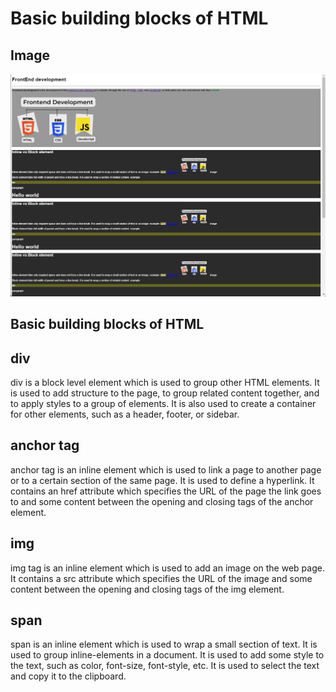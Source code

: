 # Basic building blocks of HTML

## Image
![front-end](./images/image.png)

## Basic building blocks of HTML
<div >
    <h2>div</h2>
    <p>div is a block level element which is used to group other HTML elements. It is used to add structure to the page, 
        to group related content together, and to apply styles to a group of elements. It is also used to create a 
        container for other elements, such as a header, footer, or sidebar.</p>
</div>
<div>
    <h2>anchor tag</h2>
    <p>anchor tag is an inline element which is used to link a page to another page or to a certain section of the same page. 
        It is used to define a hyperlink. It contains an href attribute which specifies the URL of the page the link goes to 
        and some content between the opening and closing tags of the anchor element.</p>
</div>
<div >
    <h2>img</h2>
    <p>img tag is an inline element which is used to add an image on the web page. It contains a src attribute which specifies 
        the URL of the image and some content between the opening and closing tags of the img element.</p>
</div>
<div>
    <h2>span</h2>
    <p>span is an inline element which is used to wrap a small section of text. It is used to group inline-elements in a document. 
        It is used to add some style to the text, such as color, font-size, font-style, etc. It is used to select the text and copy it to the clipboard.</p>
</div>
